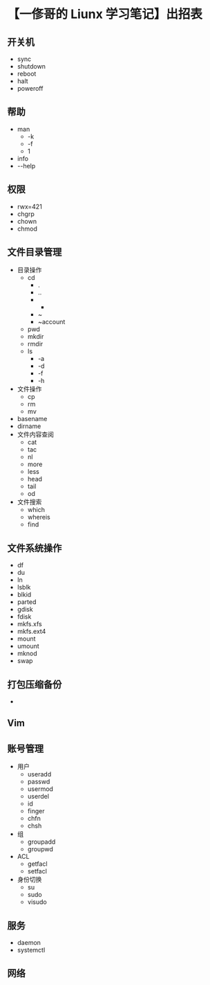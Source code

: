 # 【一俢哥的 Liunx 学习笔记】出招表

## 开关机
* sync
* shutdown
* reboot
* halt
* poweroff

## 帮助
* man
    * -k  
    * -f 
    * 1 
* info
* --help

## 权限
* rwx=421
* chgrp
* chown
* chmod

## 文件目录管理
* 目录操作
    * cd
        * .
        * ..
        * -
        * ~
        * ~account
    * pwd
    * mkdir
    * rmdir
    * ls
        * -a
        * -d
        * -f
        * -h
* 文件操作
    * cp
    * rm
    * mv
* basename
* dirname
* 文件内容查阅
    * cat
    * tac
    * nl
    * more
    * less
    * head
    * tail
    * od
* 文件搜索
    * which
    * whereis
    * find

## 文件系统操作
* df
* du
* ln
* lsblk
* blkid
* parted
* gdisk
* fdisk
* mkfs.xfs
* mkfs.ext4
* mount
* umount
* mknod
* swap

## 打包压缩备份
* 

## Vim

## 账号管理
* 用户
    * useradd
    * passwd
    * usermod
    * userdel
    * id
    * finger
    * chfn
    * chsh
* 组
    * groupadd
    * groupwd
* ACL
    * getfacl
    * setfacl
* 身份切换
    * su
    * sudo
    * visudo

## 服务
* daemon
* systemctl

## 网络